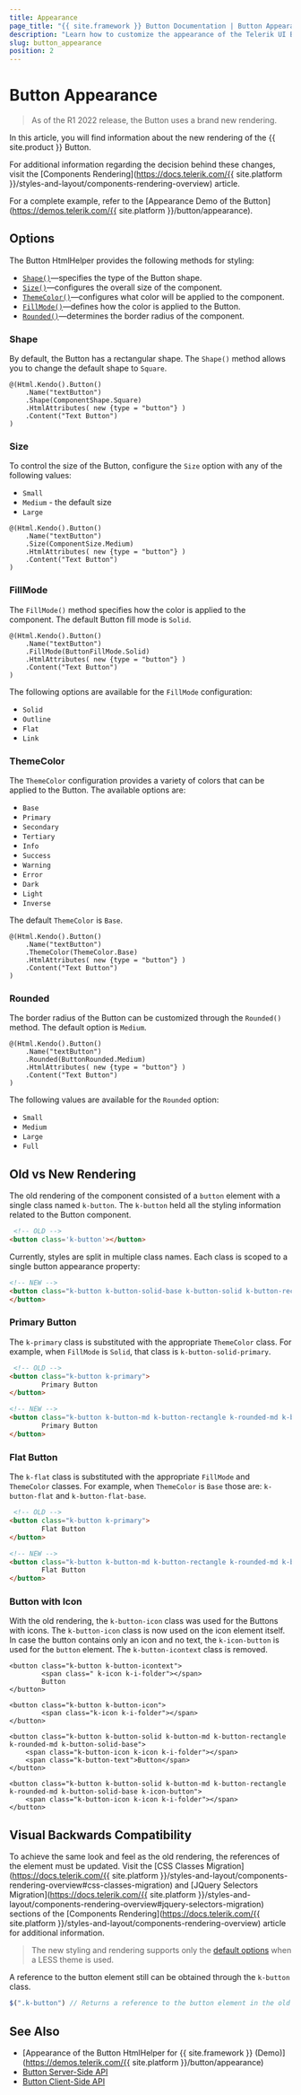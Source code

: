 ```yaml
---
title: Appearance
page_title: "{{ site.framework }} Button Documentation | Button Appearance"
description: "Learn how to customize the appearance of the Telerik UI Button HtmlHelper for {{ site.framework }}."
slug: button_appearance
position: 2
---
```


# Button Appearance

> As of the R1 2022 release, the Button uses a brand new rendering.

In this article, you will find information about the new rendering of the {{ site.product }} Button.

For additional information regarding the decision behind these changes, visit the [Components Rendering](https://docs.telerik.com/{{ site.platform }}/styles-and-layout/components-rendering-overview) article.

For a complete example, refer to the [Appearance Demo of the Button](https://demos.telerik.com/{{ site.platform }}/button/appearance).

## Options

The Button HtmlHelper provides the following methods for styling:

- [`Shape()`](#shape)—specifies the type of the Button shape.
- [`Size()`](#size)—configures the overall size of the component.
- [`ThemeColor()`](#themecolor)—configures what color will be applied to the component.
- [`FillMode()`](#fillmode)—defines how the color is applied to the Button.
- [`Rounded()`](#rounded)—determines the border radius of the component.

### Shape

By default, the Button has a rectangular shape. The `Shape()` method allows you to change the default shape to `Square`. 

```
@(Html.Kendo().Button()
    .Name("textButton")
    .Shape(ComponentShape.Square)
    .HtmlAttributes( new {type = "button"} )
    .Content("Text Button")
)
```

### Size

To control the size of the Button, configure the `Size` option with any of the following values:

- `Small`
- `Medium` - the default size
- `Large`

```
@(Html.Kendo().Button()
    .Name("textButton")
    .Size(ComponentSize.Medium)
    .HtmlAttributes( new {type = "button"} )
    .Content("Text Button")
)
```

### FillMode

The `FillMode()` method specifies how the color is applied to the component. The default Button fill mode is `Solid`.

```
@(Html.Kendo().Button()
    .Name("textButton")
    .FillMode(ButtonFillMode.Solid)
    .HtmlAttributes( new {type = "button"} )
    .Content("Text Button")
)
```

The following options are available for the `FillMode` configuration:

- `Solid`
- `Outline`
- `Flat`
- `Link`

### ThemeColor

The `ThemeColor` configuration provides a variety of colors that can be applied to the Button. The available options are:

- `Base`
- `Primary` 
- `Secondary` 
- `Tertiary` 
- `Info` 
- `Success` 
- `Warning` 
- `Error` 
- `Dark`
- `Light` 
- `Inverse`

The default `ThemeColor` is `Base`.

```
@(Html.Kendo().Button()
    .Name("textButton")
    .ThemeColor(ThemeColor.Base)
    .HtmlAttributes( new {type = "button"} )
    .Content("Text Button")
)
```

### Rounded

The border radius of the Button can be customized through the `Rounded()` method. The default option is `Medium`.

```
@(Html.Kendo().Button()
    .Name("textButton")
    .Rounded(ButtonRounded.Medium)
    .HtmlAttributes( new {type = "button"} )
    .Content("Text Button")
)
```

The following values are available for the `Rounded` option:

- `Small`
- `Medium`
- `Large`
- `Full`


## Old vs New Rendering

The old rendering of the component consisted of a `button` element with a single class named `k-button`. The `k-button` held all the styling information related to the Button component. 

```html
 <!-- OLD -->
<button class='k-button'></button>
```

Currently, styles are split in multiple class names. Each class is scoped to a single button appearance property:

```html
<!-- NEW -->
<button class="k-button k-button-solid-base k-button-solid k-button-rectangle k-button-md k-rounded-md" >
</button>
```

### Primary Button

The `k-primary` class is substituted with the appropriate `ThemeColor` class. For example, when `FillMode` is `Solid`, that class is `k-button-solid-primary`.

```html
 <!-- OLD -->
<button class="k-button k-primary">        
        Primary Button
</button>

<!-- NEW -->
<button class="k-button k-button-md k-button-rectangle k-rounded-md k-button-solid k-button-solid-primary">
        Primary Button
</button>
```

### Flat Button

The `k-flat` class is substituted with the appropriate `FillMode` and `ThemeColor` classes. For example, when `ThemeColor` is `Base` those are: `k-button-flat` and `k-button-flat-base`.

```html
 <!-- OLD -->
<button class="k-button k-primary">        
        Flat Button
</button>

<!-- NEW -->
<button class="k-button k-button-md k-button-rectangle k-rounded-md k-button-flat k-button-flat-base">
        Flat Button
</button>
```

### Button with Icon

With the old rendering, the `k-button-icon` class was used for the Buttons with icons. The `k-button-icon` class is now used on the icon element itself. In case the button contains only an icon and no text, the `k-icon-button` is used for the `button` element. The `k-button-icontext` class is removed.


```OLD
<button class="k-button k-button-icontext">
        <span class=" k-icon k-i-folder"></span>
        Button
</button>

<button class="k-button k-button-icon">
        <span class="k-icon k-i-folder"></span>
</button>
```

```NEW
<button class="k-button k-button-solid k-button-md k-button-rectangle k-rounded-md k-button-solid-base">
    <span class="k-button-icon k-icon k-i-folder"></span>
    <span class="k-button-text">Button</span>
</button>

<button class="k-button k-button-solid k-button-md k-button-rectangle k-rounded-md k-button-solid-base k-icon-button">
    <span class="k-button-icon k-icon k-i-folder"></span>
</button>
```


## Visual Backwards Compatibility

To achieve the same look and feel as the old rendering, the references of the element must be updated. Visit the [CSS Classes Migration](https://docs.telerik.com/{{ site.platform }}/styles-and-layout/components-rendering-overview#css-classes-migration) and [JQuery Selectors Migration](https://docs.telerik.com/{{ site.platform }}/styles-and-layout/components-rendering-overview#jquery-selectors-migration) sections of the [Components Rendering](https://docs.telerik.com/{{ site.platform }}/styles-and-layout/components-rendering-overview) article for additional information.

> The new styling and rendering supports only the [default options](#options) when a LESS theme is used.

A reference to the button element still can be obtained through the `k-button` class.

```javascript
$(".k-button") // Returns a reference to the button element in the old and the new rendering.
```

## See Also

* [Appearance of the Button HtmlHelper for {{ site.framework }} (Demo)](https://demos.telerik.com/{{ site.platform }}/button/appearance)
* [Button Server-Side API](/api/button)
* [Button Client-Side API](https://docs.telerik.com/kendo-ui/api/javascript/ui/button)


